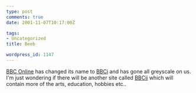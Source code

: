 ```yaml
---
type: post
comments: true
date: 2001-11-07T10:17:00Z

tags:
- Uncategorized
title: Beeb

wordpress_id: 1147
---
```


[BBC Online](http://www.bbc.co.uk/) has changed its name to [BBCi](http://www.bbc.co.uk/home/whatisbbci/) and has gone all greyscale on us. I'm just wondering if there will be another site called [BBCii](http://www.htw.ndirect.co.uk/bbc2.html) which will contain more of the arts, education, hobbies etc..
